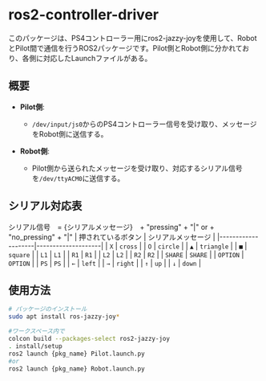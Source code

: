 # ros2-controller-driver

このパッケージは、PS4コントローラー用にros2-jazzy-joyを使用して、RobotとPilot間で通信を行うROS2パッケージです。Pilot側とRobot側に分かれており、各側に対応したLaunchファイルがある。

## 概要

- **Pilot側**:
  - `/dev/input/js0`からのPS4コントローラー信号を受け取り、メッセージをRobot側に送信する。

- **Robot側**:
  - Pilot側から送られたメッセージを受け取り、対応するシリアル信号を`/dev/ttyACM0`に送信する。

## シリアル対応表
シリアル信号　= {シリアルメッセージ}　+ "pressing" + "|" or + "no_pressing" + "|"
| 押されているボタン | シリアルメッセージ |
|--------------------|--------------------|
| `X`                | `cross`            |
| `O`                | `circle`           |
| `▲`                | `triangle`         |
| `■`                | `square`           |
| `L1`               | `L1`               |
| `R1`               | `R1`               |
| `L2`               | `L2`               |
| `R2`               | `R2`               |
| `SHARE`            | `SHARE`            |
| `OPTION`           | `OPTION`           |
| `PS`               | `PS`               |
| `←`                | `left`             |
| `→`                | `right`            |
| `↑`                | `up`               |
| `↓`                | `down`             |

## 使用方法

```bash
# パッケージのインストール
sudo apt install ros-jazzy-joy*

#ワークスペース内で
colcon build --packages-select ros2-jazzy-joy
. install/setup
ros2 launch {pkg_name} Pilot.launch.py
#or
ros2 launch {pkg_name} Robot.launch.py
```
